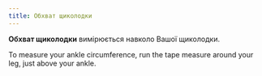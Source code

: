 ```yaml
---
title: Обхват щиколодки
---
```


**Обхват щиколодки** вимірюється навколо Вашої щиколодки.

To measure your ankle circumference, run the tape measure around your leg, just above your ankle.
<MeasieImage />
